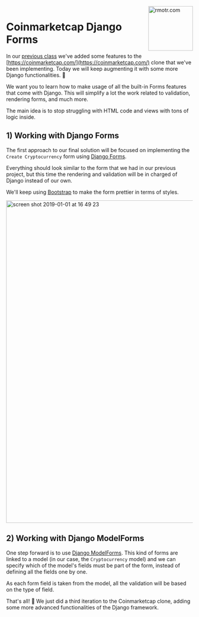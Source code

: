 <img align="right" width="120" alt="rmotr.com" src="https://user-images.githubusercontent.com/7065401/45454218-80bee800-b6b9-11e8-97bb-bb5e7675f440.png">

# Coinmarketcap Django Forms

In our [previous class](https://github.com/rmotr-curriculum/wdc-class-1-coinmarketcap-clone) we've added some features to the [https://coinmarketcap.com/](https://coinmarketcap.com/) clone that we've been implementing. Today we will keep augmenting it with some more Django functionalities. 🙌

We want you to learn how to make usage of all the built-in Forms features that come with Django. This will simplify a lot the work related to validation, rendering forms, and much more.

The main idea is to stop struggling with HTML code and views with tons of logic inside.


## 1) Working with Django Forms

The first approach to our final solution will be focused on implementing the `Create Cryptocurrency` form using [Django Forms](https://docs.djangoproject.com/en/2.1/topics/forms/#building-a-form-in-django).

Everything should look similar to the form that we had in our previous project, but this time the rendering and validation will be in charged of Django instead of our own.

We'll keep using [Bootstrap](https://getbootstrap.com/) to make the form prettier in terms of styles.

<img width="868" alt="screen shot 2019-01-01 at 16 49 23" src="https://user-images.githubusercontent.com/2788551/50575892-43f03b80-0de5-11e9-9846-73891049bf35.png">

## 2) Working with Django ModelForms

One step forward is to use [Django ModelForms](https://docs.djangoproject.com/en/2.1/topics/forms/modelforms/). This kind of forms are linked to a model (in our case, the `Cryptocurrency` model) and we can specify which of the model's fields must be part of the form, instead of defining all the fields one by one.

As each form field is taken from the model, all the validation will be based on the type of field.

That's all! 🎉 We just did a third iteration to the Coinmarketcap clone, adding some more advanced functionalities of the Django framework.
